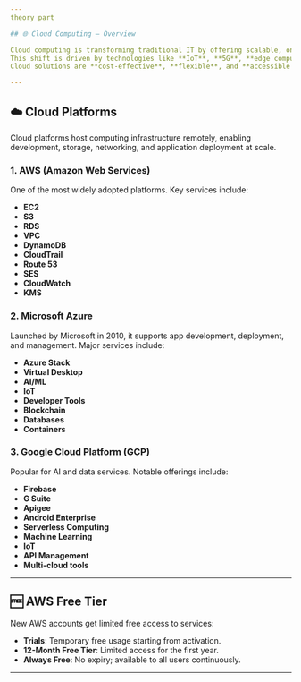 ```yaml
---
theory part

## 🌐 Cloud Computing – Overview

Cloud computing is transforming traditional IT by offering scalable, on-demand access to computing resources like servers, storage, and databases over the internet.  
This shift is driven by technologies like **IoT**, **5G**, **edge computing**, **Big Data**, and **AI-based analytics**.  
Cloud solutions are **cost-effective**, **flexible**, and **accessible from anywhere**.

---
```


## ☁️ Cloud Platforms

Cloud platforms host computing infrastructure remotely, enabling development, storage, networking, and application deployment at scale.

### 1. AWS (Amazon Web Services)
One of the most widely adopted platforms. Key services include:
- **EC2**
- **S3**
- **RDS**
- **VPC**
- **DynamoDB**
- **CloudTrail**
- **Route 53**
- **SES**
- **CloudWatch**
- **KMS**

### 2. Microsoft Azure
Launched by Microsoft in 2010, it supports app development, deployment, and management. Major services include:
- **Azure Stack**
- **Virtual Desktop**
- **AI/ML**
- **IoT**
- **Developer Tools**
- **Blockchain**
- **Databases**
- **Containers**

### 3. Google Cloud Platform (GCP)
Popular for AI and data services. Notable offerings include:
- **Firebase**
- **G Suite**
- **Apigee**
- **Android Enterprise**
- **Serverless Computing**
- **Machine Learning**
- **IoT**
- **API Management**
- **Multi-cloud tools**

---

## 🆓 AWS Free Tier

New AWS accounts get limited free access to services:

- **Trials**: Temporary free usage starting from activation.
- **12-Month Free Tier**: Limited access for the first year.
- **Always Free**: No expiry; available to all users continuously.

---